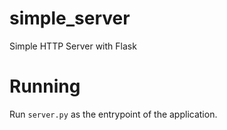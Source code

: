 # simple_server
Simple HTTP Server with Flask

# Running
Run `server.py` as the entrypoint of the application.
